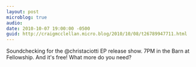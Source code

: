 ```yaml
---
layout: post
microblog: true
audio: 
date: 2010-10-07 19:00:00 -0500
guid: http://craigmcclellan.micro.blog/2010/10/08/t26789947711.html
---
```

Soundchecking for the @christaciotti EP release show. 7PM in the Barn at Fellowship. And it's free! What more do you need?
